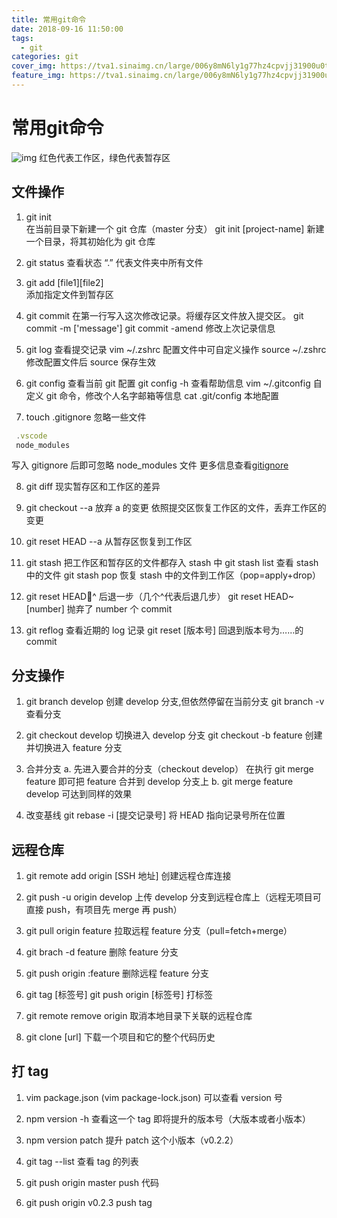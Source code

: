 ```yaml
---
title: 常用git命令
date: 2018-09-16 11:50:00
tags:
  - git
categories: git
cover_img: https://tva1.sinaimg.cn/large/006y8mN6ly1g77hz4cpvjj31900u0ts1.jpg
feature_img: https://tva1.sinaimg.cn/large/006y8mN6ly1g77hz4cpvjj31900u0ts1.jpg
---
```

# 常用git命令
![img](https://tva1.sinaimg.cn/large/006y8mN6ly1g6j61mtymjj31e80qu3yu.jpg)
红色代表工作区，绿色代表暂存区

## 文件操作

1. git init  
   在当前目录下新建一个 git 仓库（master 分支）
   git init [project-name]
   新建一个目录，将其初始化为 git 仓库

   <!-- more -->

2. git status 查看状态
   “.” 代表文件夹中所有文件

3. git add [file1][file2]  
   添加指定文件到暂存区

4. git commit
   在第一行写入这次修改记录。将缓存区文件放入提交区。
   git commit -m ['message']
   git commit -amend
   修改上次记录信息

5. git log
   查看提交记录
   vim ~/.zshrc 配置文件中可自定义操作
   source ~/.zshrc 修改配置文件后 source 保存生效

6. git config
   查看当前 git 配置
   git config -h
   查看帮助信息
   vim ~/.gitconfig 自定义 git 命令，修改个人名字邮箱等信息
   cat .git/config 本地配置

7. touch .gitignore 忽略一些文件

```javascript
 .vscode
 node_modules
```

写入 gitignore 后即可忽略 node_modules 文件
更多信息查看[gitignore](https://github.com/github/gitignore)

8. git diff
   现实暂存区和工作区的差异

9. git checkout --a
   放弃 a 的变更
   依照提交区恢复工作区的文件，丢弃工作区的变更

10. git reset HEAD --a
    从暂存区恢复到工作区

11. git stash
    把工作区和暂存区的文件都存入 stash 中
    git stash list
    查看 stash 中的文件
    git stash pop
    恢复 stash 中的文件到工作区（pop=apply+drop）

12. git reset HEAD^
    后退一步（几个^代表后退几步）
    git reset HEAD~[number]
    抛弃了 number 个 commit

13. git reflog
    查看近期的 log 记录
    git reset [版本号]
    回退到版本号为……的 commit

## 分支操作

1. git branch develop
   创建 develop 分支,但依然停留在当前分支
   git branch -v
   查看分支

2. git checkout develop
   切换进入 develop 分支
   git checkout -b feature
   创建并切换进入 feature 分支

3. 合并分支
   a. 先进入要合并的分支（checkout develop）
   在执行 git merge feature 即可把 feature 合并到 develop 分支上
   b. git merge feature develop
   可达到同样的效果

4. 改变基线
   git rebase -i [提交记录号]
   将 HEAD 指向记录号所在位置

## 远程仓库

1. git remote add origin [SSH 地址]
   创建远程仓库连接

2. git push -u origin develop
   上传 develop 分支到远程仓库上（远程无项目可直接 push，有项目先 merge 再 push）

3. git pull origin feature
   拉取远程 feature 分支（pull=fetch+merge）

4. git brach -d feature
   删除 feature 分支

5. git push origin :feature
   删除远程 feature 分支

6. git tag [标签号]
   git push origin [标签号]
   打标签

7. git remote remove origin
   取消本地目录下关联的远程仓库

8. git clone [url]
   下载一个项目和它的整个代码历史

## 打 tag

1. vim package.json
   (vim package-lock.json)
   可以查看 version 号

2. npm version -h
   查看这一个 tag 即将提升的版本号（大版本或者小版本）

3. npm version patch
   提升 patch 这个小版本（v0.2.2）

4. git tag --list
   查看 tag 的列表

5. git push origin master
   push 代码

6. git push origin v0.2.3
   push tag
